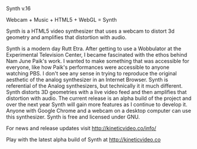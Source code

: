 Synth v.16

Webcam + Music + HTML5 + WebGL = Synth

Synth is a HTML5 video synthesizer that uses a webcam to distort 3d geometry and amplifies that distortion with audio.

Synth is a modern day Rutt Etra. After getting to use a Wobbulator at the Experimental Television Center, I became fascinated with the ethos behind Nam June Paik's work. I wanted to make something that was accessible for everyone, like how Paik's performances were accessible to anyone watching PBS. I don't see any sense in trying to reproduce the original aesthetic of the analog synthesizer in an Internet Browser. Synth is referential of the Analog synthesizers, but technically it it much different.  Synth distorts 3D geometries with a live video feed and then amplifies that distortion with audio. The current release is an alpha build of the project and over the next year Synth will gain more features as I continue to develop it. Anyone with Google Chrome and a webcam on a desktop computer can use this synthesizer. Synth is free and licensed under GNU. 

For news and release updates visit http://kineticvideo.co/info/

Play with the latest alpha build of Synth at http://kineticvideo.co
